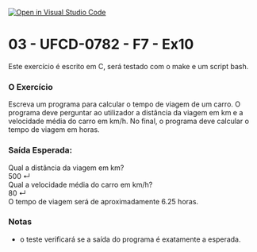 [![Open in Visual Studio Code](https://classroom.github.com/assets/open-in-vscode-c66648af7eb3fe8bc4f294546bfd86ef473780cde1dea487d3c4ff354943c9ae.svg)](https://classroom.github.com/online_ide?assignment_repo_id=10294081&assignment_repo_type=AssignmentRepo)
# 03 - UFCD-0782 - F7 - Ex10
Este exercício é escrito em C, será testado com o make e um script bash.

### O Exercício
Escreva um programa para calcular o tempo de viagem de um carro. O programa deve
perguntar ao utilizador a distância da viagem em km e a velocidade média do carro em
km/h. No final, o programa deve calcular o tempo de viagem em horas.


### Saída Esperada:
Qual a distância da viagem em km?  
500 ↵  
Qual a velocidade média do carro em km/h?  
80 ↵  
O tempo de viagem será de aproximadamente 6.25 horas.  
 
### Notas
- o teste verificará se a saída do programa é exatamente a esperada.  
